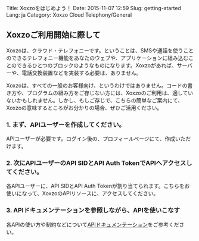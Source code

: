 Title: Xoxzoをはじめよう！
Date: 2015-11-07 12:59
Slug: getting-started
Lang: ja
Category: Xoxzo Cloud Telephony/General

## Xoxzoご利用開始に際して

Xoxzoは、クラウド・テレフォニーです。ということは、SMSや通話を使うことのできるテレフォニー機能をあなたのウェブや、アプリケーションに組み込むことのできるひとつのブロックのようなものになります。Xoxzoがあれば、サーバーや、電話交換装置などを実装する必要は、ありません。

Xoxzoは、すべての一般のお客様向け、というわけではありません。コードの書き方や、プログラムの組み方をご存じない方には、Xoxzoのご利用は、適していないかもしれません。しかし、もしご存じで、こちらの簡単なご案内にて、Xoxzoの意味するところがお分かりの場合、ぜひご活用ください。

### 1. まず、APIユーザーを作成してください。

APIユーザーが必要です。ログイン後の、プロフィールページにて、作成いただけます。

### 2. 次にAPIユーザーのAPI SIDとAPI Auth TokenでAPIへアクセスしてください。

各APIユーザーに、API SIDとAPI Auth Tokenが割り当てられます。こちらをお使いになって、XoxzoのAPIリソースに、アクセスしてください。

### 3. APIドキュメンテーションを参照しながら、APIを使いこなす

各APIの使い方や制約などについて[APIドキュメンテーション](http://docs.xoxzo.com/ja/)をご参考ください。